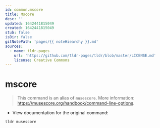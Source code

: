 ```yaml
---
id: common.mscore
title: Mscore
desc: ''
updated: 1642441815049
created: 1642441815049
stub: false
isDir: false
gitNotePath: 'pages/{{ noteHiearchy }}.md'
sources:
  - name: tldr-pages
    url: 'https://github.com/tldr-pages/tldr/blob/master/LICENSE.md'
    license: Creative Commons
---
```

# mscore

> This command is an alias of `musescore`.
> More information: <https://musescore.org/handbook/command-line-options>.

- View documentation for the original command:

`tldr musescore`

